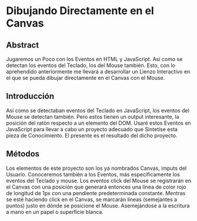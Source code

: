 # Dibujando Directamente en el Canvas

## Abstract

Jugaremos un Poco con los Eventos en HTML y JavaScript. Así como se detectan los eventos del Teclado, los del Mouse también. Esto, con lo aprehendido anteriormente me llevará a desarrollar un Lienzo Interactivo en el que se pueda dibujar directamente en el Canvas con el Mouse.

## Introducción
Así como se detectaban eventos del Teclado en JavaScript, los eventos del Mouse se detectan también. Pero estos tienen un output interesante, la posición del ratón respecto a un elemento del DOM. Usaré estos Eventos en JavaScript para llevar a cabo un proyecto adecuado que Sintetíse esta pieza de Conocimiento. El presente es el resultado del dicho proyecto.

## Métodos
Los elementos de este proyecto son los ya nombrados Canvas, imputs del Usuario. Conoceremos también a los Eventos, más específicamente los eventos del Teclado y mouse. Los eventos click del Mouse se registrarán en el Canvas con una posición que generará entonces una línea de color rojo de longitud de 1px con una pendiente predeterminada constante. 
Mentras se esté haciendo click en el Canvas, se marcarán lineas (semejantes a puntos) justo en dónde se posicione el Mouse. Asemejándose a la escritura a mano en un papel o superficie blanca.

